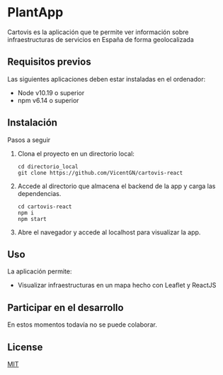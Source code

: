 # PlantApp

Cartovis es la aplicación que te permite ver información sobre infraestructuras de servicios en España de forma geolocalizada

## Requisitos previos
Las siguientes aplicaciones deben estar instaladas en el ordenador:
  - Node v10.19 o superior
  - npm v6.14 o superior

## Instalación

Pasos a seguir

  1. Clona el proyecto en un directorio local:
   
     ```
     cd directorio_local
     git clone https://github.com/VicentGN/cartovis-react
     ``` 
  2. Accede al directorio que almacena el backend de la app y carga las dependencias.
      ```
      cd cartovis-react
      npm i 
      npm start

  3. Abre el navegador y accede al localhost para visualizar la app.


## Uso

La aplicación permite:
  - Visualizar infraestructuras en un mapa hecho con Leaflet y ReactJS
  
## Participar en el desarrollo
En estos momentos todavía no se puede colaborar.

## License
[MIT](https://choosealicense.com/licenses/mit/)